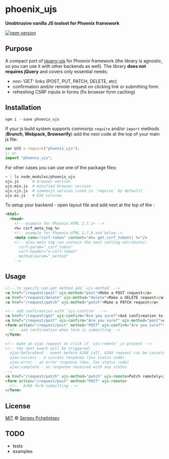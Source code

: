 # phoenix_ujs

**Unobtrusive vanilla JS toolset for Phoenix framework**

[![npm version](https://badge.fury.io/js/phoenix_ujs.svg)](https://badge.fury.io/js/phoenix_ujs)

## Purpose

A compact port of [jquery-ujs](https://github.com/rails/jquery-ujs) for Phoenix framework (the library is agnostic, so
  you can use it with other backends as well). The library **does not requires jQuery** and covers only essential needs:

- non-'GET' links (POST, PUT, PATCH, DELETE, etc)
- confirmation and/or remote request on clicking link or submitting form
- refreshing CSRF inputs in forms (fix browser form caching)

## Installation

```js
npm i --save phoenix_ujs
```
If your js build system supports commonjs `require` and/or `import` methods (**Brunch, Webpack, Browserify**) add the
next code at the top of your main js file:

```js
var UJS = require("phoenix_ujs");
// or
import "phoenix_ujs";
```

For other cases you can use one of the package files:
``` bash
~ : ls node_modules/phoenix_ujs
ujs.js      # browser version
ujs.min.js  # minified browser version
ujs.cjs.js  # commonjs version (used in `require` by default)
ujs.es.js   # ES6 version
```
To setup your backend - open layout file and add next at the top of the **<head>**:

```html
<html>
  <head>
    <!-- example for Phoenix.HTML 2.7.1+ -->
    <%= csrf_meta_tag %>
    <!-- example for Phoenix.HTML 2.7.0 and below-->
    <meta name="csrf-token" content="<%= get_csrf_token() %>"/>
    <!-- also meta tag can contain the next setting-attributes:
      csrf-param="_csrf_token"
      csrf-header="x-csrf-token"
      method-param="_method"
    -->
```

## Usage

```html
<!-- to specify non-get method add `ujs-method` -->
<a href="/request/post" ujs-method="post">Make a POST request</a>
<a href="/request/delete" ujs-method="delete">Make a DELETE request</a>
<a href="/request/patch" ujs-method="patch">Make a PATCH request</a>
```

```html
<!-- add confirmation with `ujs-confirm`  -->
<a href="/request/get" ujs-confirm="Are you sure?">Ask confirmation to open link</a>
<a href="/request/post" ujs-confirm="Are you sure?" ujs-method="post">Ask confirmation to make a POST request</a>
<form action="/request/post" method="POST" ujs-confirm="Are you sure?">
  <!-- ask confirmation when form is submitting -->
</form>
```

```html
<!-- make an ajax request on click if `ujs-remote` is present -->
<!-- the next event will be triggered:
  ajax:beforeSend - event before AJAX call. AJAX request can be canceled if handler will return `false`
  ajax:success - a success response (2xx status code)
  ajax:error - an error response (4xx, 5xx status code)
  ajax:complete - an response received with any status
-->
<a href="/request/patch" ujs-method="patch" ujs-remote>Patch remotely</a>
<form action="/request/post" method="POST" ujs-remote>
  <!--  AJAX form submitting -->
</form>
```

## License
[MIT](./LICENSE.txt) © [Sergey Pchelintsev](http://www.sergeyp.me)

## TODO
- tests
- examples
